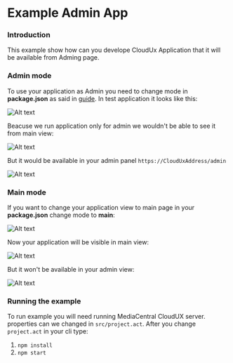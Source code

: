 # Example Admin App

### Introduction

This example show how can you develope CloudUx Application that it will be
available from Adming page.

### Admin mode
To use your application as Admin you need to change mode in **package.json**
as said in [guide](http://developer.avid.com/mcux_ui_plugin/clux-api/apps/apps-types.html#user-and-administrative-applications/ "Avid Developers").
In test application it looks like this:

![Alt text](screenshots/admin-package.png "package.json")

Beacuse we run application only for admin we wouldn't be able to see it
from main view:

![Alt text](screenshots/cloudux-mode-admin.png "Main view")

But it would be available in your admin panel `https://CloudUxAddress/admin`

![Alt text](screenshots/admin-mode-admin.png "Admin view")

### Main mode
If you want to change your application view to main page in your **package.json**
change mode to **main**:

![Alt text](screenshots/main-package.png "package.json")

Now your application will be visible in main view:

![Alt text](screenshots/cloudux-mode-main.png "Main View")

But it won't be available in your admin view:

![Alt text](screenshots/admin-mode-main.png "Admin view")

### Running the example

To run example you will need running MediaCentral CloudUX server. properties
can we changed in `src/project.act`. After you change `project.act` in your
cli type:
1. `npm install`
2. `npm start`